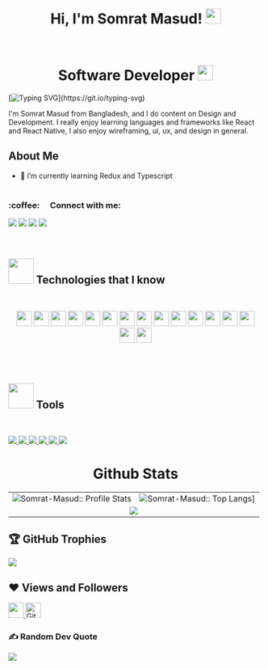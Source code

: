 
<h1 align="center">
Hi, I'm Somrat Masud!
	<a href="https://github.com/Bouaskaoun" target="_self">
		<img src="https://media.giphy.com/media/hvRJCLFzcasrR4ia7z/giphy.gif" width="30">
	</a>
</h1>
<br/>

 <h1 align="center">Software Developer <img src="https://media.giphy.com/media/WUlplcMpOCEmTGBtBW/giphy.gif" width="30"> </h1>

 [![Typing SVG](https://readme-typing-svg.herokuapp.com?font=Fira+Code&weight=800&size=24&pause=1000&center=true&width=1000&lines=Hi+there+👋,Welcome+to+My+Profile!;I+am+Software+Developer+(MERN);Computer+Science+Student;Always+learning+new+things+;)](https://git.io/typing-svg)

I'm Somrat Masud from Bangladesh, and I do content on Design and Development. I really enjoy learning languages and frameworks like React and React Native, I also enjoy wireframing, ui, ux, and design in general.
<br/>

## About Me
- 🌱 I’m currently learning Redux and Typescript
 <br/><br/>

<!-- social links -->

<h3 align="left">:coffee: &emsp;Connect with me:</h3>

<p align="left">

<a href = "https://www.linkedin.com/in/mahamodulhasanmoon/"><img src="https://img.icons8.com/fluent/48/000000/linkedin.png"/></a>
<a href = "https://twitter.com/coddermoon"><img src="https://img.icons8.com/fluent/48/000000/twitter.png"/></a>
<a href = "https://www.instagram.com/coddermoon/"><img src="https://img.icons8.com/fluent/48/000000/instagram-new.png"/></a>
<a href = "https://www.facebook.com/coder.mahamodulhasan/"><img src="https://img.icons8.com/fluent/48/000000/facebook-new.png"/></a>
</p>
<br/>

<h2><img src = "https://media2.giphy.com/media/QssGEmpkyEOhBCb7e1/giphy.gif?cid=ecf05e47a0n3gi1bfqntqmob8g9aid1oyj2wr3ds3mg700bl&rid=giphy.gif" width='50'/>&nbsp;Technologies that I know</h2>
<br>
<p align="center">
<img src="https://img.shields.io/badge/HTML5-E34F26?style=for-the-badge&logo=html5&logoColor=white" height="30"/> 
<img src="https://img.shields.io/badge/CSS3-1572B6?style=for-the-badge&logo=css3&logoColor=white" height="30"/>

<img src="https://img.shields.io/badge/javascript-F7DF1E.svg?&style=for-the-badge&logo=javascript&logoColor=white" height="30"/> 
<img src="https://img.shields.io/badge/React-20232A?style=for-the-badge&logo=react&logoColor=61DAFB" height="30"/> 
<img src="https://img.shields.io/badge/React_Router-CA4245?style=for-the-badge&logo=react-router&logoColor=white" height="30"/> <img src=" 	https://img.shields.io/badge/Sass-CC6699?style=for-the-badge&logo=sass&logoColor=white" height="30"/>
 <img src="https://img.shields.io/badge/Material--UI-0081CB?style=for-the-badge&logo=material-ui&logoColor=white" height="30"/> <img src="https://img.shields.io/badge/Bootstrap-563D7C?style=for-the-badge&logo=bootstrap&logoColor=white" height="30"/>
  <img src="https://img.shields.io/badge/Tailwind_CSS-38B2AC?style=for-the-badge&logo=tailwind-css&logoColor=white" height="30"/>
   <img src="https://img.shields.io/badge/Netlify-00C7B7?style=for-the-badge&logo=netlify&logoColor=white" height="30"/>
     <img src="https://img.shields.io/badge/firebase-FFCA28.svg?&style=for-the-badge&logo=firebase&logoColor=white" height="30"/>
      <img src="https://img.shields.io/badge/Node.js-43853D?style=for-the-badge&logo=node.js&logoColor=white" height="30"/> <img src="https://img.shields.io/badge/-MongoDB-4DB33D?style=flat&logo=mongodb&logoColor=FFFFFF" height="30"/>
     <img src="https://img.shields.io/badge/-express-20232A?style=flat&logo=express&logoColor=FFFFFF" height="30"/>
          <img src="https://img.shields.io/badge/-redux-593D88?style=flat&logo=redux&logoColor=FFFFFF" height="30"/>
          <img src="https://img.shields.io/badge/-typescript-3178C6?style=flat&logo=typescript&logoColor=FFFFFF" height="30"/>
</p>
<br/>

<br/>

<!-- tools -->
<h2><img src = "https://media2.giphy.com/media/QssGEmpkyEOhBCb7e1/giphy.gif?cid=ecf05e47a0n3gi1bfqntqmob8g9aid1oyj2wr3ds3mg700bl&rid=giphy.gif" width='50'/>&nbsp;Tools</h2>

<br>
<p align="left">
 <a href="https://www.w3.org/html/" target="_blank"> <img src="https://img.icons8.com/color/48/000000/figma.png"/> </a> 
<a href="https://www.w3schools.com/css/" target="_blank"> <img src="https://img.icons8.com/color/48/000000/git.png"/> </a>
 <a href="https://www.w3schools.com/css/" target="_blank"> <img src="https://img.icons8.com/color/48/000000/github.png"/> </a>
<a href="https://www.w3schools.com/css/" target="_blank"> <img src="https://img.icons8.com/color/48/000000/firebase.png"/> </a>
<a href="https://www.w3schools.com/css/" target="_blank"> <img src="./code.png"/> </a>
<a href="https://www.w3schools.com/css/" target="_blank"> <img src="./postman.png"/> </a>

<!-- github states and trofee -->
<p align="center">
   <table>
   <h1 align="center">Github Stats</h1>
       <tr>
       <td><img alt="Somrat-Masud:: Profile Stats" src="https://github-readme-stats.vercel.app/api?username=Somrat-Masud&theme=blue-green&amp;show_icons=true&amp;count_private=true&amp;hide_border=true" /></td>
       <td><img alt="Somrat-Masud:: Top Langs]" src="https://github-readme-stats.vercel.app/api/top-langs/?username=Somrat-Masud&langs_count=14&theme=blue-green&layout=compact&hide=html"> </td>
     </tr>
     <tr>
        <td colspan="2" align="center"><img  align="center" src="https://github-readme-streak-stats.herokuapp.com?user=Somrat-Masud&theme=blue-green&hide_border=true"></td>
     </tr>
   </table>
</p>

## 🏆 GitHub Trophies
![](https://github-profile-trophy.vercel.app/?username=Somrat-Masud&theme=radical&no-frame=false&no-bg=false&margin-w=4)


## ❤ Views and Followers

<a href="https://github.com/mahamodulhasanmoon/github-profile-views-counter">
    <img src="https://komarev.com/ghpvc/?username=mahamodulhasanmoon"  height="30">
</a>
<a href="https://github.com/mahamodulhasanmoon?tab=followers">
<img src="https://img.shields.io/github/followers/mahamodulhasanmoon?label=Followers&style=social" alt="GitHub Badge"  height="30"></a><br/>

<!-- random coate -->
### ✍️ Random Dev Quote
![](https://quotes-github-readme.vercel.app/api?type=horizontal&theme=radical)




<!--
**Somrat-Masud/Somrat-Masud** is a ✨ _special_ ✨ repository because its `README.md` (this file) appears on your GitHub profile.

Here are some ideas to get you started:

- 🔭 I’m currently working on ...
- 🌱 I’m currently learning ...
- 👯 I’m looking to collaborate on ...
- 🤔 I’m looking for help with ...
- 💬 Ask me about ...
- 📫 How to reach me: ...
- 😄 Pronouns: ...
- ⚡ Fun fact: ...
-->
